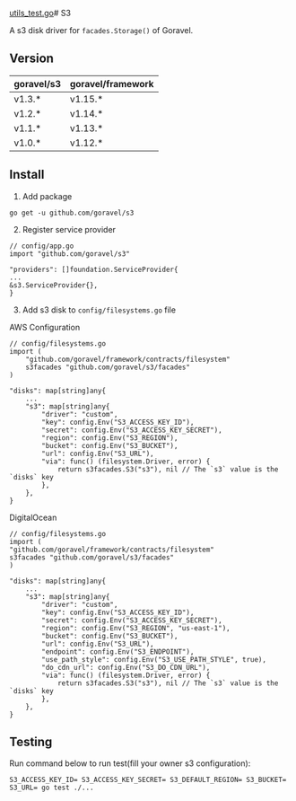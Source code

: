[utils_test.go](..%2Foss%2Futils_test.go)# S3

A s3 disk driver for `facades.Storage()` of Goravel.

## Version

| goravel/s3 | goravel/framework |
| ---------- | ----------------- |
| v1.3.\*    | v1.15.\*          |
| v1.2.\*    | v1.14.\*          |
| v1.1.\*    | v1.13.\*          |
| v1.0.\*    | v1.12.\*          |

## Install

1. Add package

```
go get -u github.com/goravel/s3
```

2. Register service provider

```
// config/app.go
import "github.com/goravel/s3"

"providers": []foundation.ServiceProvider{
...
&s3.ServiceProvider{},
}
```

3. Add s3 disk to `config/filesystems.go` file

AWS Configuration

```
// config/filesystems.go
import (
    "github.com/goravel/framework/contracts/filesystem"
    s3facades "github.com/goravel/s3/facades"
)

"disks": map[string]any{
    ...
    "s3": map[string]any{
        "driver": "custom",
        "key": config.Env("S3_ACCESS_KEY_ID"),
        "secret": config.Env("S3_ACCESS_KEY_SECRET"),
        "region": config.Env("S3_REGION"),
        "bucket": config.Env("S3_BUCKET"),
        "url": config.Env("S3_URL"),
        "via": func() (filesystem.Driver, error) {
            return s3facades.S3("s3"), nil // The `s3` value is the `disks` key
        },
    },
}
```

DigitalOcean

```
// config/filesystems.go
import (
"github.com/goravel/framework/contracts/filesystem"
s3facades "github.com/goravel/s3/facades"
)

"disks": map[string]any{
    ...
    "s3": map[string]any{
        "driver": "custom",
        "key": config.Env("S3_ACCESS_KEY_ID"),
        "secret": config.Env("S3_ACCESS_KEY_SECRET"),
        "region": config.Env("S3_REGION", "us-east-1"),
        "bucket": config.Env("S3_BUCKET"),
        "url": config.Env("S3_URL"),
        "endpoint": config.Env("S3_ENDPOINT"),
        "use_path_style": config.Env("S3_USE_PATH_STYLE", true),
        "do_cdn_url": config.Env("S3_DO_CDN_URL"),
        "via": func() (filesystem.Driver, error) {
            return s3facades.S3("s3"), nil // The `s3` value is the `disks` key
        },
    },
}
```

## Testing

Run command below to run test(fill your owner s3 configuration):

```
S3_ACCESS_KEY_ID= S3_ACCESS_KEY_SECRET= S3_DEFAULT_REGION= S3_BUCKET= S3_URL= go test ./...
```
